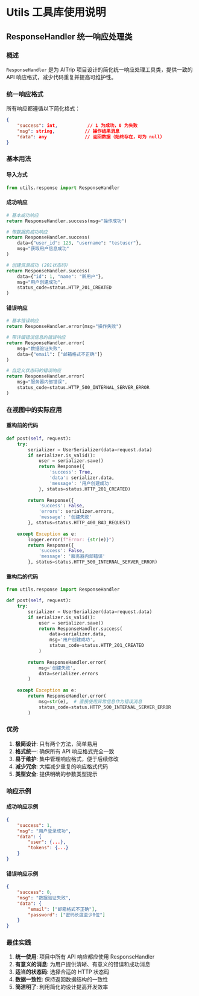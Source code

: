 # Utils 工具库使用说明

## ResponseHandler 统一响应处理类

### 概述

`ResponseHandler` 是为 AITrip 项目设计的简化统一响应处理工具类，提供一致的 API 响应格式，减少代码重复并提高可维护性。

### 统一响应格式

所有响应都遵循以下简化格式：
```json
{
    "success": int,           // 1 为成功，0 为失败
    "msg": string,           // 操作结果消息
    "data": any              // 返回数据（始终存在，可为 null）
}
```

### 基本用法

#### 导入方式

```python
from utils.response import ResponseHandler
```

#### 成功响应

```python
# 基本成功响应
return ResponseHandler.success(msg="操作成功")

# 带数据的成功响应
return ResponseHandler.success(
    data={"user_id": 123, "username": "testuser"},
    msg="获取用户信息成功"
)

# 创建资源成功 (201状态码)
return ResponseHandler.success(
    data={"id": 1, "name": "新用户"},
    msg="用户创建成功",
    status_code=status.HTTP_201_CREATED
)
```

#### 错误响应

```python
# 基本错误响应
return ResponseHandler.error(msg="操作失败")

# 带详细错误信息的错误响应
return ResponseHandler.error(
    msg="数据验证失败",
    data={"email": ["邮箱格式不正确"]}
)

# 自定义状态码的错误响应
return ResponseHandler.error(
    msg="服务器内部错误",
    status_code=status.HTTP_500_INTERNAL_SERVER_ERROR
)
```

### 在视图中的实际应用

#### 重构前的代码

```python
def post(self, request):
    try:
        serializer = UserSerializer(data=request.data)
        if serializer.is_valid():
            user = serializer.save()
            return Response({
                'success': True,
                'data': serializer.data,
                'message': '用户创建成功'
            }, status=status.HTTP_201_CREATED)
        
        return Response({
            'success': False,
            'errors': serializer.errors,
            'message': '创建失败'
        }, status=status.HTTP_400_BAD_REQUEST)
        
    except Exception as e:
        logger.error(f"Error: {str(e)}")
        return Response({
            'success': False,
            'message': '服务器内部错误'
        }, status=status.HTTP_500_INTERNAL_SERVER_ERROR)
```

#### 重构后的代码

```python
from utils.response import ResponseHandler

def post(self, request):
    try:
        serializer = UserSerializer(data=request.data)
        if serializer.is_valid():
            user = serializer.save()
            return ResponseHandler.success(
                data=serializer.data,
                msg='用户创建成功',
                status_code=status.HTTP_201_CREATED
            )
        
        return ResponseHandler.error(
            msg='创建失败',
            data=serializer.errors
        )
        
    except Exception as e:
        return ResponseHandler.error(
            msg=str(e),  # 直接使用异常信息作为错误消息
            status_code=status.HTTP_500_INTERNAL_SERVER_ERROR
        )
```

### 优势

1. **极简设计**: 只有两个方法，简单易用
2. **格式统一**: 确保所有 API 响应格式完全一致
3. **易于维护**: 集中管理响应格式，便于后续修改
4. **减少冗余**: 大幅减少重复的响应格式代码
5. **类型安全**: 提供明确的参数类型提示

### 响应示例

#### 成功响应示例
```json
{
    "success": 1,
    "msg": "用户登录成功",
    "data": {
        "user": {...},
        "tokens": {...}
    }
}
```

#### 错误响应示例
```json
{
    "success": 0,
    "msg": "数据验证失败",
    "data": {
        "email": ["邮箱格式不正确"],
        "password": ["密码长度至少8位"]
    }
}
```

### 最佳实践

1. **统一使用**: 项目中所有 API 响应都应使用 ResponseHandler
2. **有意义的消息**: 为用户提供清晰、有意义的错误和成功消息
3. **适当的状态码**: 选择合适的 HTTP 状态码
4. **数据一致性**: 保持返回数据结构的一致性
5. **简洁明了**: 利用简化的设计提高开发效率
